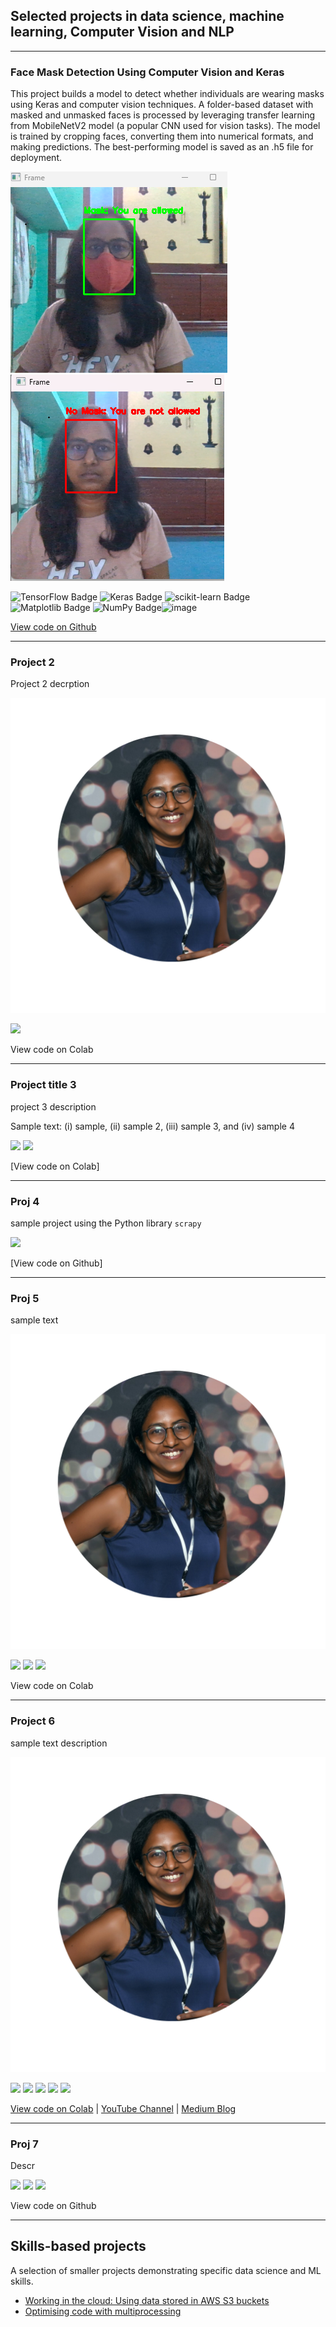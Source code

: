 ## Selected projects in data science, machine learning, Computer Vision and NLP

---

### Face Mask Detection Using Computer Vision and Keras 

This project builds a model to detect whether individuals are wearing masks using Keras and computer vision techniques. A folder-based dataset with masked and unmasked faces is processed by leveraging transfer learning from MobileNetV2 model (a popular CNN used for vision tasks). The model is trained by cropping faces, converting them into numerical formats, and making predictions. The best-performing model is saved as an .h5 file for deployment. 

<img src="images/with_facemask.png?raw=true" /> <img src="images/without_facemask.png?raw=true" />

![TensorFlow Badge](https://img.shields.io/badge/TensorFlow-FF6F00?logo=tensorflow&logoColor=white) ![Keras Badge](https://img.shields.io/badge/Keras-D00000?logo=keras&logoColor=white) ![scikit-learn Badge](https://img.shields.io/badge/scikit--learn-F7931E?logo=scikit-learn&logoColor=white) ![Matplotlib Badge](https://img.shields.io/badge/Matplotlib-ffffff?logo=matplotlib)
![NumPy Badge](https://img.shields.io/badge/NumPy-013243?logo=numpy)![image](https://github.com/user-attachments/assets/cd26e015-4ce4-4235-8344-8bda7029cf2b)

[View code on Github](https://github.com/lulu3202/Deep_Learning![image](https://github.com/user-attachments/assets/3759d35b-eaf4-40da-8624-367e7a01e8b9)
)

---

### Project 2
Project 2 decrption

<img src="images/circle_shot.png?raw=true" />

[![](https://img.shields.io/badge/Python-white?logo=Python)](#) 

View code on Colab

---

### Project title 3 
project 3 description  

Sample text: (i) sample, (ii) sample 2, (iii) sample 3, and (iv) sample 4 

[![](https://img.shields.io/badge/Python-white?logo=Python)](#) [![](https://img.shields.io/badge/Jupyter-white?logo=Jupyter)](#) 

[View code on Colab]

---

### Proj 4
sample project using the Python library `scrapy` 

[![](https://img.shields.io/badge/Python-white?logo=Python)](#)

[View code on Github]

---

### Proj 5
sample text

<img src="images/circle_shot.png?raw=true"/>

[![](https://img.shields.io/badge/Python-white?logo=Python)](#) [![](https://img.shields.io/badge/Jupyter-white?logo=Jupyter)](#) [![](https://img.shields.io/badge/Anaconda-white?logo=anaconda)](#) 

View code on Colab

---

### Project 6
sample text description

<img src="images/circle_shot.png?raw=true"/>

[![](https://img.shields.io/badge/Python-white?logo=Python)](#) [![](https://img.shields.io/badge/Jupyter-white?logo=Jupyter)](#) [![](https://img.shields.io/badge/sklearn-white?logo=scikit-learn)](#) [![](https://img.shields.io/badge/LIME-white?logo=LIME)](#) [![](https://img.shields.io/badge/SHAP-white?logo=SHAP)](#)

[View code on Colab](https://colab.research.google.com/drive/1Msk1tmph1IQYom596vy3MmMwESID0KaW?usp=sharing) | [YouTube Channel](https://www.youtube.com/channel/your_channel_id) | [Medium Blog](https://medium.com/@your_username/your-blog-post)

---

### Proj 7
Descr

[![](https://img.shields.io/badge/R-white?logo=R)](#) [![](https://img.shields.io/badge/Python-white?logo=Python)](#) [![](https://img.shields.io/badge/Jupyter-white?logo=Jupyter)](#) 

View code on Github

---

## Skills-based projects
A selection of smaller projects demonstrating specific data science and ML skills.

- [Working in the cloud: Using data stored in AWS S3 buckets](#)
- [Optimising code with multiprocessing](#)
